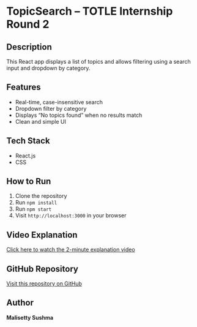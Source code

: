 # TopicSearch – TOTLE Internship Round 2

## Description
This React app displays a list of topics and allows filtering using a search input and dropdown by category.

## Features
- Real-time, case-insensitive search
- Dropdown filter by category
- Displays “No topics found” when no results match
- Clean and simple UI

## Tech Stack
- React.js
- CSS

## How to Run
1. Clone the repository
2. Run `npm install`
3. Run `npm start`
4. Visit `http://localhost:3000` in your browser

## Video Explanation
[Click here to watch the 2-minute explanation video](https://drive.google.com/file/d/10mNXKnYnfJyZgb-fLu2znQYfvS5w0Cyo/view?usp=drivesdk)

## GitHub Repository
[Visit this repository on GitHub](https://github.com/SushmaMalisetty/TopicSearch)

## Author
**Malisetty Sushma**
